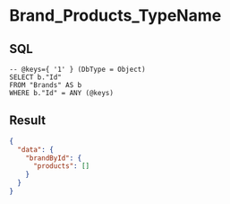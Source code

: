 # Brand_Products_TypeName

## SQL

```text
-- @keys={ '1' } (DbType = Object)
SELECT b."Id"
FROM "Brands" AS b
WHERE b."Id" = ANY (@keys)
```

## Result

```json
{
  "data": {
    "brandById": {
      "products": []
    }
  }
}
```

